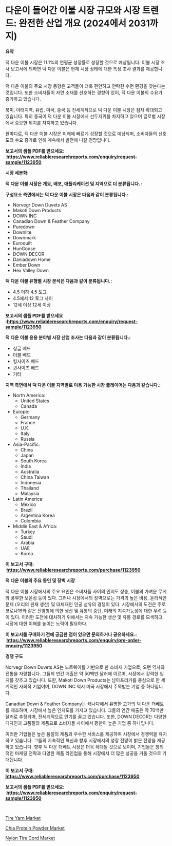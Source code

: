 <p><h1>다운이 들어간 이불 시장 규모와 시장 트렌드: 완전한 산업 개요 (2024에서 2031까지)</h1></p><p><strong>요약</strong></p>
<p><p>덕 다운 이불 시장은 11.1%의 연평균 성장률로 성장할 것으로 예상됩니다. 이불 시장 조사 보고서에 의하면 덕 다운 이불은 현재 시장 상태에 대한 특정 조사 결과를 제공합니다.</p><p>덕 다운 이불의 주요 시장 동향은 고객들이 더욱 편안하고 안락한 수면 환경을 찾는다는 것입니다. 또한 소비자들이 자연 소재를 선호하는 경향이 있어, 덕 다운 이불의 수요가 증가하고 있습니다.</p><p>북미, 아태지역, 유럽, 미국, 중국 등 전세계적으로 덕 다운 이불 시장은 점차 확대되고 있습니다. 특히 중국이 덕 다운 이불 시장에서 선두지위를 차지하고 있으며 글로벌 시장에서 중요한 위치를 차지하고 있습니다.</p><p>한마디로, 덕 다운 이불 시장은 미래에 빠르게 성장할 것으로 예상되며, 소비자들의 선호도와 수요 증가로 인해 계속해서 발전해 나갈 전망입니다.</p></p>
<p><strong>보고서의 샘플 PDF를 받으세요: &nbsp;<a href="https://www.reliableresearchreports.com/enquiry/request-sample/1123950">https://www.reliableresearchreports.com/enquiry/request-sample/1123950</a></strong></p>
<p><strong>시장 세분화:</strong></p>
<p><strong> 덕 다운 이불 시장은 개요, 배포, 애플리케이션 및 지역으로 더 분류됩니다. :</strong></p>
<p><strong>구성요소 측면에서는 덕 다운 이불 시장은 다음과 같이 분류됩니다.:</strong></p>
<p><ul><li>Norvegr Down Duvets AS</li><li>Makoti Down Products</li><li>DOWN INC</li><li>Canadian Down & Feather Company</li><li>Puredown</li><li>Downlite</li><li>Downmark</li><li>Euroquilt</li><li>HunGoose</li><li>DOWN DECOR</li><li>Daniadown Home</li><li>Ember Down</li><li>Hex Valley Down</li></ul></p>
<p><strong> 덕 다운 이불 유형별 시장 분석은 다음과 같이 분류됩니다.:</strong></p>
<p><ul><li>4.5 이하 4.5 토그</li><li>4.5에서 12 토그 사이</li><li>12세 이상 12세 이상</li></ul></p>
<p><strong>보고서의 샘플 PDF를 받으세요 :<a href="https://www.reliableresearchreports.com/enquiry/request-sample/1123950">https://www.reliableresearchreports.com/enquiry/request-sample/1123950</a></strong></p>
<p><strong> 덕 다운 이불 응용 분야별 시장 산업 조사는 다음과 같이 분류됩니다.:</strong></p>
<p><ul><li>싱글 베드</li><li>더블 베드</li><li>킹사이즈 베드</li><li>퀸사이즈 베드</li><li>기타</li></ul></p>
<p><strong>지역 측면에서 덕 다운 이불 지역별로 이용 가능한 시장 플레이어는 다음과 같습니다.:</strong></p>
<p><ul>
    <li>
        North America:
        <ul>
            <li>United States</li>
            <li>Canada</li>
        </ul>
    </li>
    <li>
        Europe:
        <ul>
            <li>Germany</li>
            <li>France</li>
            <li>U.K.</li>
            <li>Italy</li>
            <li>Russia</li>
        </ul>
    </li>
    <li>
        Asia-Pacific:
        <ul>
            <li>China</li>
            <li>Japan</li>
            <li>South Korea</li>
            <li>India</li>
            <li>Australia</li>
            <li>China Taiwan</li>
            <li>Indonesia</li>
            <li>Thailand</li>
            <li>Malaysia</li>
        </ul>
    </li>
    <li>
        Latin America:
        <ul>
            <li>Mexico</li>
            <li>Brazil</li>
            <li>Argentina Korea</li>
            <li>Colombia</li>
        </ul>
    </li>
    <li>
        Middle East & Africa:
        <ul>
            <li>Turkey</li>
            <li>Saudi</li>
            <li>Arabia</li>
            <li>UAE</li>
            <li>Korea</li>
        </ul>
    </li>
    </ul></p>
<p><strong>이 보고서 구매: &nbsp;<a href="https://www.reliableresearchreports.com/purchase/1123950">https://www.reliableresearchreports.com/purchase/1123950</a></strong></p>
<p><strong>덕 다운 이불의 주요 동인 및 장벽 시장</strong></p>
<p><p>덕 다운 이불 시장에서의 주요 요인은 소비자들 사이의 인지도 상승, 이불의 가벼운 무게와 풍부한 보온성 등이 있다. 그러나 시장에서의 장벽으로는 가격의 높은 비용, 윤리적인 문제 (오리의 핀재 생산) 및 대체재인 인공 섬유의 경쟁이 있다. 시장에서의 도전은 주로 코로나19와 같은 전염병에 의한 생산 및 유통의 중단, 미래의 지속가능성에 대한 우려 등이 있다. 이러한 도전에 대처하기 위해서는 지속 가능한 생산 및 유통 경로를 모색하고, 시장에 대한 이해를 높이는 노력이 필요하다.</p></p>
<p><strong>이 보고서를 구매하기 전에 궁금한 점이 있으면 문의하거나 공유하세요.: &nbsp;<a href="https://www.reliableresearchreports.com/enquiry/pre-order-enquiry/1123950">https://www.reliableresearchreports.com/enquiry/pre-order-enquiry/1123950</a></strong></p>
<p><strong>경쟁 구도</strong></p>
<p><p>Norvegr Down Duvets AS는 노르웨이를 기반으로 한 소비재 기업으로, 오랜 역사와 전통을 자랑합니다. 그들의 연간 매출은 약 50백만 달러에 이르며, 시장에서 강력한 입지를 갖추고 있습니다. 또한, Makoti Down Products는 남아프리카를 중심으로 한 세계적인 사회적 기업이며, DOWN INC 역시 미국 시장에서 주목받는 기업 중 하나입니다.</p><p>Canadian Down & Feather Company는 캐나다에서 유명한 고가의 덕 다운 더베트를 제조하며, 시장에서 높은 인지도를 가지고 있습니다. 그들의 연간 매출은 약 70백만 달러로 추정되며, 전세계적으로 인기를 끌고 있습니다. 또한, DOWN DECOR는 다양한 디자인과 고품질의 제품으로 소비자들 사이에서 평판이 높은 기업 중 하나입니다.</p><p>이러한 기업들은 높은 품질의 제품과 우수한 서비스를 제공하여 시장에서 경쟁력을 유지하고 있습니다. 그들의 지속적인 혁신과 향후 시장에서의 성장 전망이 밝은 전망을 제공하고 있습니다. 향후 덕 다운 더베트 시장은 더욱 확대될 것으로 보이며, 기업들은 창의적인 마케팅 전략과 다양한 제품 라인업을 통해 시장에서 더 많은 성공을 거둘 것으로 기대됩니다.</p></p>
<p><strong>이 보고서 구매: &nbsp; <a href="https://www.reliableresearchreports.com/purchase/1123950">https://www.reliableresearchreports.com/purchase/1123950</a></strong></p>
<p><strong>보고서의 샘플 PDF를 받으세요: &nbsp;<a href="https://www.reliableresearchreports.com/enquiry/request-sample/1123950">https://www.reliableresearchreports.com/enquiry/request-sample/1123950</a></strong><strong></strong></p>
<p>&nbsp;</p>
<p><p><a href="https://github.com/beatblasta/Market-Research-Report-List-2/blob/main/tire-yarn-market.md">Tire Yarn Market</a></p><p><a href="https://github.com/angelajermaine/Market-Research-Report-List-2/blob/main/chia-protein-powder-market.md">Chia Protein Powder Market</a></p><p><a href="https://github.com/shotows/Market-Research-Report-List-1/blob/main/nylon-tire-cord-market.md">Nylon Tire Cord Market</a></p></p>